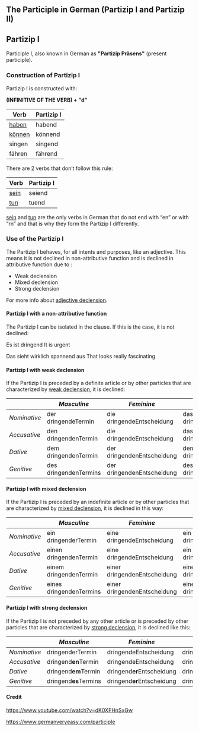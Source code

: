 ## The Participle in German (Partizip I and Partizip II)



## Partizip I

Participle I, also known in German as **"Partizip Präsens"** (present participle).

### Construction of Partizip I

Partizip I is constructed with:

**(INFINITIVE OF THE VERB) + "d"**

| Verb                                     | Partizip I |
| ---------------------------------------- | ---------- |
| [haben](https://www.germanveryeasy.com/haben) | habend     |
| [können](https://www.germanveryeasy.com/koennen) | könnend    |
| singen                                   | singend    |
| fähren                                   | fährend    |

There are 2 verbs that don’t follow this rule:

| Verb                                     | Partizip I |
| ---------------------------------------- | ---------- |
| [sein](https://www.germanveryeasy.com/sein) | seiend     |
| [tun](https://www.germanveryeasy.com/tun) | tuend      |

[sein](https://www.germanveryeasy.com/sein) and [tun](https://www.germanveryeasy.com/tun) are the only verbs in German that do not end with “en” or with “rn” and that is why they form the Partizip I differently.

### Use of the Partizip I

The Partizip I behaves, for all intents and purposes, like an adjective. This means it is not declined in non-attributive function and is declined in attributive function due to :

- Weak declension
- Mixed declension
- Strong declension

For more info about [adjective declension](https://www.germanveryeasy.com/adjective-declension).

#### Partizip I with a non-attributive function

The Partizip I can be isolated in the clause. If this is the case, it is not declined:

Es ist dringend 
It is urgent

Das sieht wirklich spannend aus 
That looks really fascinating

#### Partizip I with weak declension

If the Partizip I is preceded by a definite article or by other particles that are characterized by [weak declension](https://www.germanveryeasy.com/adjective-declension#Weak-declension), it is declined:

|              | *Masculine*           | *Feminine*                 | *Neuter*             | *Plural*                     |
| ------------ | --------------------- | -------------------------- | -------------------- | ---------------------------- |
| *Nominative* | der dringendeTermin   | die dringendeEntscheidung  | das dringendeThema   | die dringendenEntscheidungen |
| *Accusative* | den dringendenTermin  | die dringendeEntscheidung  | das dringendeThema   | die dringendenEntscheidungen |
| *Dative*     | dem dringendenTermin  | der dringendenEntscheidung | dem dringendenThema  | den dringendenEntscheidungen |
| *Genitive*   | des dringendenTermins | der dringendenEntscheidung | des dringendenThemas | der dringendenEntscheidungen |

#### Partizip I with mixed declension

If the Partizip I is preceded by an indefinite article or by other particles that are characterized by [mixed declension](https://www.germanveryeasy.com/adjective-declension#Mixed-declension), it is declined in this way:

|              | *Masculine*             | *Feminine*                   | *Neuter*               | *Plural*                         |
| ------------ | ----------------------- | ---------------------------- | ---------------------- | -------------------------------- |
| *Nominative* | ein dringenderTermin    | eine dringendeEntscheidung   | ein dringendesThema    | einige dringendenEntscheidungen  |
| *Accusative* | einen dringendenTermin  | eine dringendeEntscheidung   | ein dringendesThema    | einige dringendenEntscheidungen  |
| *Dative*     | einem dringendenTermin  | einer dringendenEntscheidung | einem dringendenThema  | einigen dringendenEntscheidungen |
| *Genitive*   | eines dringendenTermins | einer dringendenEntscheidung | eines dringendenThemas | einiger dringendenEntscheidungen |

#### Partizip I with strong declension

If the Partizip I is not preceded by any other article or is preceded by other particles that are characterized by [strong declension](https://www.germanveryeasy.com/adjective-declension#Strong-declension), it is declined like this:

|              | *Masculine*           | *Feminine*                 | *Neuter*             | *Plural*                     |
| ------------ | --------------------- | -------------------------- | -------------------- | ---------------------------- |
| *Nominative* | dringenderTermin      | dringendeEntscheidung      | dringendesThema      | dringend**e**Entscheidungen  |
| *Accusative* | dringend**en**Termin  | dringendeEntscheidung      | dringendesThema      | dringend**e**Entscheidungen  |
| *Dative*     | dringend**em**Termin  | dringend**er**Entscheidung | dringend**em**Thema  | dringend**en**Entscheidungen |
| *Genitive*   | dringend**es**Termins | dringend**er**Entscheidung | dringend**es**Themas | dringend**er**Entscheidungen |







#### Credit

https://www.youtube.com/watch?v=dK0XFHnSxGw

https://www.germanveryeasy.com/participle




